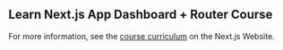 ## Learn Next.js App Dashboard + Router Course 

For more information, see the [course curriculum](https://nextjs.org/learn) on the Next.js Website.
